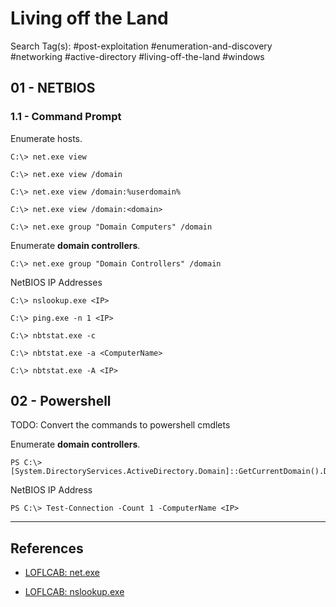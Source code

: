 # Living off the Land

Search Tag(s): #post-exploitation #enumeration-and-discovery #networking #active-directory #living-off-the-land #windows

## 01 - NETBIOS

### 1.1 - Command Prompt

Enumerate hosts.

```
C:\> net.exe view

C:\> net.exe view /domain

C:\> net.exe view /domain:%userdomain%

C:\> net.exe view /domain:<domain>

C:\> net.exe group "Domain Computers" /domain
```

Enumerate **domain controllers**.

```
C:\> net.exe group "Domain Controllers" /domain
```

NetBIOS IP Addresses

```
C:\> nslookup.exe <IP>

C:\> ping.exe -n 1 <IP>

C:\> nbtstat.exe -c

C:\> nbtstat.exe -a <ComputerName>

C:\> nbtstat.exe -A <IP>
```

## 02 - Powershell

TODO: Convert the commands to powershell cmdlets

Enumerate **domain controllers**.

```
PS C:\> [System.DirectoryServices.ActiveDirectory.Domain]::GetCurrentDomain().DomainControllers 
```

NetBIOS IP Address

```
PS C:\> Test-Connection -Count 1 -ComputerName <IP>
```

---
## References

- [LOFLCAB: net.exe](https://lofl-project.github.io/loflcab/Binaries/net/)

- [LOFLCAB: nslookup.exe](https://lofl-project.github.io/loflcab/Binaries/nslookup/)